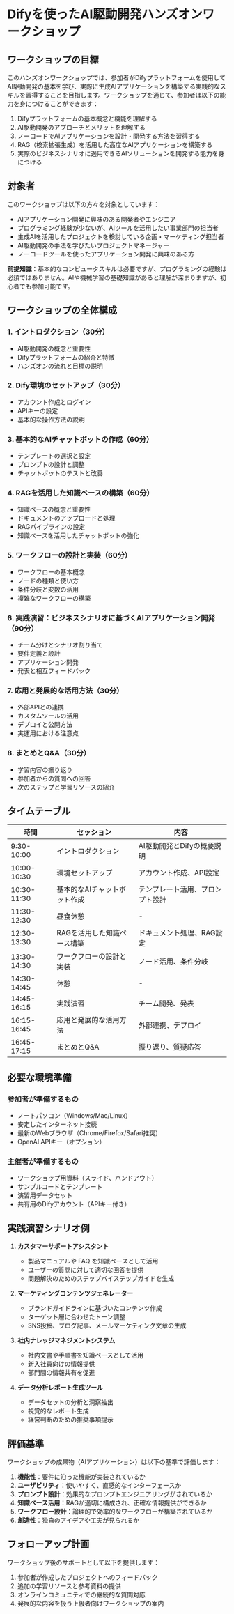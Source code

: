 # Difyを使ったAI駆動開発ハンズオンワークショップ

## ワークショップの目標

このハンズオンワークショップでは、参加者がDifyプラットフォームを使用してAI駆動開発の基本を学び、実際に生成AIアプリケーションを構築する実践的なスキルを習得することを目指します。ワークショップを通じて、参加者は以下の能力を身につけることができます：

1. Difyプラットフォームの基本概念と機能を理解する
2. AI駆動開発のアプローチとメリットを理解する
3. ノーコードでAIアプリケーションを設計・開発する方法を習得する
4. RAG（検索拡張生成）を活用した高度なAIアプリケーションを構築する
5. 実際のビジネスシナリオに適用できるAIソリューションを開発する能力を身につける

## 対象者

このワークショップは以下の方々を対象としています：

- AIアプリケーション開発に興味のある開発者やエンジニア
- プログラミング経験が少ないが、AIツールを活用したい事業部門の担当者
- 生成AIを活用したプロジェクトを検討している企画・マーケティング担当者
- AI駆動開発の手法を学びたいプロジェクトマネージャー
- ノーコードツールを使ったアプリケーション開発に興味のある方

**前提知識**：基本的なコンピュータスキルは必要ですが、プログラミングの経験は必須ではありません。AIや機械学習の基礎知識があると理解が深まりますが、初心者でも参加可能です。

## ワークショップの全体構成

### 1. イントロダクション（30分）
- AI駆動開発の概念と重要性
- Difyプラットフォームの紹介と特徴
- ハンズオンの流れと目標の説明

### 2. Dify環境のセットアップ（30分）
- アカウント作成とログイン
- APIキーの設定
- 基本的な操作方法の説明

### 3. 基本的なAIチャットボットの作成（60分）
- テンプレートの選択と設定
- プロンプトの設計と調整
- チャットボットのテストと改善

### 4. RAGを活用した知識ベースの構築（60分）
- 知識ベースの概念と重要性
- ドキュメントのアップロードと処理
- RAGパイプラインの設定
- 知識ベースを活用したチャットボットの強化

### 5. ワークフローの設計と実装（60分）
- ワークフローの基本概念
- ノードの種類と使い方
- 条件分岐と変数の活用
- 複雑なワークフローの構築

### 6. 実践演習：ビジネスシナリオに基づくAIアプリケーション開発（90分）
- チーム分けとシナリオ割り当て
- 要件定義と設計
- アプリケーション開発
- 発表と相互フィードバック

### 7. 応用と発展的な活用方法（30分）
- 外部APIとの連携
- カスタムツールの活用
- デプロイと公開方法
- 実運用における注意点

### 8. まとめとQ&A（30分）
- 学習内容の振り返り
- 参加者からの質問への回答
- 次のステップと学習リソースの紹介

## タイムテーブル

| 時間 | セッション | 内容 |
|------|------------|------|
| 9:30-10:00 | イントロダクション | AI駆動開発とDifyの概要説明 |
| 10:00-10:30 | 環境セットアップ | アカウント作成、API設定 |
| 10:30-11:30 | 基本的なAIチャットボット作成 | テンプレート活用、プロンプト設計 |
| 11:30-12:30 | 昼食休憩 | - |
| 12:30-13:30 | RAGを活用した知識ベース構築 | ドキュメント処理、RAG設定 |
| 13:30-14:30 | ワークフローの設計と実装 | ノード活用、条件分岐 |
| 14:30-14:45 | 休憩 | - |
| 14:45-16:15 | 実践演習 | チーム開発、発表 |
| 16:15-16:45 | 応用と発展的な活用方法 | 外部連携、デプロイ |
| 16:45-17:15 | まとめとQ&A | 振り返り、質疑応答 |

## 必要な環境準備

### 参加者が準備するもの
- ノートパソコン（Windows/Mac/Linux）
- 安定したインターネット接続
- 最新のWebブラウザ（Chrome/Firefox/Safari推奨）
- OpenAI APIキー（オプション）

### 主催者が準備するもの
- ワークショップ用資料（スライド、ハンドアウト）
- サンプルコードとテンプレート
- 演習用データセット
- 共有用のDifyアカウント（APIキー付き）

## 実践演習シナリオ例

1. **カスタマーサポートアシスタント**
   - 製品マニュアルや FAQ を知識ベースとして活用
   - ユーザーの質問に対して適切な回答を提供
   - 問題解決のためのステップバイステップガイドを生成

2. **マーケティングコンテンツジェネレーター**
   - ブランドガイドラインに基づいたコンテンツ作成
   - ターゲット層に合わせたトーン調整
   - SNS投稿、ブログ記事、メールマーケティング文章の生成

3. **社内ナレッジマネジメントシステム**
   - 社内文書や手順書を知識ベースとして活用
   - 新入社員向けの情報提供
   - 部門間の情報共有を促進

4. **データ分析レポート生成ツール**
   - データセットの分析と洞察抽出
   - 視覚的なレポート生成
   - 経営判断のための推奨事項提示

## 評価基準

ワークショップの成果物（AIアプリケーション）は以下の基準で評価します：

1. **機能性**：要件に沿った機能が実装されているか
2. **ユーザビリティ**：使いやすく、直感的なインターフェースか
3. **プロンプト設計**：効果的なプロンプトエンジニアリングがされているか
4. **知識ベース活用**：RAGが適切に構成され、正確な情報提供ができるか
5. **ワークフロー設計**：論理的で効率的なワークフローが構築されているか
6. **創造性**：独自のアイデアや工夫が見られるか

## フォローアップ計画

ワークショップ後のサポートとして以下を提供します：

1. 参加者が作成したプロジェクトへのフィードバック
2. 追加の学習リソースと参考資料の提供
3. オンラインコミュニティでの継続的な質問対応
4. 発展的な内容を扱う上級者向けワークショップの案内

